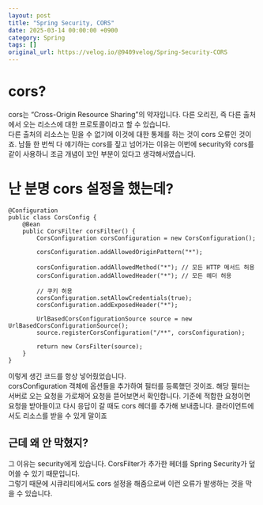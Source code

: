 ```yaml
---
layout: post
title: "Spring Security, CORS"
date: 2025-03-14 00:00:00 +0900
category: Spring
tags: []
original_url: https://velog.io/@9409velog/Spring-Security-CORS
---
```


# cors?

cors는 “Cross-Origin Resource Sharing”의 약자입니다. 다른 오리진, 즉 다른 출처에서 오는 리소스에 대한 프로토콜이라고 할 수 있습니다.  
다른 출처의 리소스는 믿을 수 없기에 이것에 대한 통제를 하는 것이 cors 오류인 것이죠. 남들 한 번씩 다 얘기하는 cors를 짚고 넘어가는 이유는 이번에 security와 cors를 같이 사용하니 조금 개념이 꼬인 부분이 있다고 생각해서였습니다.

# 난 분명 cors 설정을 했는데?

```
@Configuration
public class CorsConfig {
    @Bean
    public CorsFilter corsFilter() {
        CorsConfiguration corsConfiguration = new CorsConfiguration();

        corsConfiguration.addAllowedOriginPattern("*");

        corsConfiguration.addAllowedMethod("*"); // 모든 HTTP 메서드 허용
        corsConfiguration.addAllowedHeader("*"); // 모든 헤더 허용

        // 쿠키 허용
        corsConfiguration.setAllowCredentials(true);
        corsConfiguration.addExposedHeader("*");

        UrlBasedCorsConfigurationSource source = new UrlBasedCorsConfigurationSource();
        source.registerCorsConfiguration("/**", corsConfiguration);

        return new CorsFilter(source);
    }
}
```

이렇게 생긴 코드를 항상 넣어줬었습니다.  
corsConfiguration 객체에 옵션들을 추가하여 필터를 등록했던 것이죠. 해당 필터는 서버로 오는 요청을 가로채어 요청을 뜯어보면서 확인합니다. 기준에 적합한 요청이면 요청을 받아들이고 다시 응답이 갈 때도 cors 헤더를 추가해 보내줍니다. 클라이언트에서도 리소스를 받을 수 있게 말이죠

## 근데 왜 안 막혔지?

그 이유는 security에게 있습니다. CorsFilter가 추가한 헤더를 Spring Security가 덮어쓸 수 있기 때문입니다.  
그렇기 때문에 시큐리티에서도 cors 설정을 해줌으로써 이런 오류가 발생하는 것을 막을 수 있습니다.
